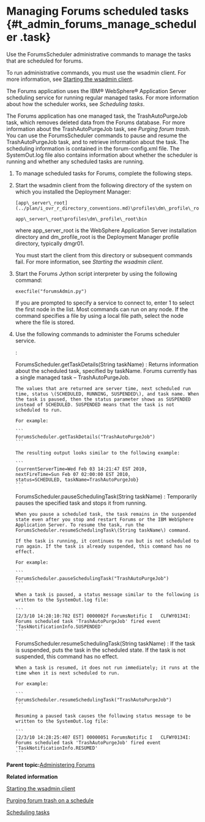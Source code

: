 # Managing Forums scheduled tasks {#t_admin_forums_manage_scheduler .task}

Use the ForumsScheduler administrative commands to manage the tasks that are scheduled for forums.

To run administrative commands, you must use the wsadmin client. For more information, see [Starting the wsadmin client](t_admin_wsadmin_starting.md).

The Forums application uses the IBM® WebSphere® Application Server scheduling service for running regular managed tasks. For more information about how the scheduler works, see *Scheduling tasks*.

The Forums application has one managed task, the TrashAutoPurgeJob task, which removes deleted data from the Forums database. For more information about the TrashAutoPurgeJob task, see *Purging forum trash*. You can use the ForumsScheduler commands to pause and resume the TrashAutoPurgeJob task, and to retrieve information about the task. The scheduling information is contained in the forum-config.xml file. The SystemOut.log file also contains information about whether the scheduler is running and whether any scheduled tasks are running.

1.  To manage scheduled tasks for Forums, complete the following steps.
2.  Start the wsadmin client from the following directory of the system on which you installed the Deployment Manager:

    ```
    [app\_server\_root](../plan/i_ovr_r_directory_conventions.md)\profiles\dm\_profile\_root\bin
    ```

    ```
    app\_server\_root\profiles\dm\_profile\_root\bin
    ```

    where app\_server\_root is the WebSphere Application Server installation directory and dm\_profile\_root is the Deployment Manager profile directory, typically dmgr01.

    You must start the client from this directory or subsequent commands fail. For more information, see *Starting the wsadmin client*.

3.  Start the Forums Jython script interpreter by using the following command:

    ```
    execfile("forumsAdmin.py")
    ```

    If you are prompted to specify a service to connect to, enter 1 to select the first node in the list. Most commands can run on any node. If the command specifies a file by using a local file path, select the node where the file is stored.

4.  Use the following commands to administer the Forums scheduler service.

    :

    ForumsScheduler.getTaskDetails\(String taskName\)
    :   Returns information about the scheduled task, specified by taskName. Forums currently has a single managed task – TrashAutoPurgeJob.

        The values that are returned are server time, next scheduled run time, status \(SCHEDULED, RUNNING, SUSPENDED\), and task name. When the task is paused, then the status parameter shows as SUSPENDED instead of SCHEDULED. SUSPENDED means that the task is not scheduled to run.

        For example:

        ```
        ForumsScheduler.getTaskDetails("TrashAutoPurgeJob")
        ```

        The resulting output looks similar to the following example:

        ```
        {currentServerTime=Wed Feb 03 14:21:47 EST 2010, 
        nextFireTime=Sun Feb 07 02:00:00 EST 2010, 
        status=SCHEDULED, taskName=TrashAutoPurgeJob}
        ```

    ForumsScheduler.pauseSchedulingTask\(String taskName\)
    :   Temporarily pauses the specified task and stops it from running.

        When you pause a scheduled task, the task remains in the suspended state even after you stop and restart Forums or the IBM WebSphere Application Server. To resume the task, run the ForumsScheduler.resumeSchedulingTask\(String taskName\) command.

        If the task is running, it continues to run but is not scheduled to run again. If the task is already suspended, this command has no effect.

        For example:

        ```
        ForumsScheduler.pauseSchedulingTask("TrashAutoPurgeJob")
        ```

        When a task is paused, a status message similar to the following is written to the SystemOut.log file:

        ```
        [2/3/10 14:28:10:782 EST] 0000002f ForumsNotific I   CLFWY0134I: Forums scheduled task 'TrashAutoPurgeJob' fired event 'TaskNotificationInfo.SUSPENDED'
        ```

    ForumsScheduler.resumeSchedulingTask\(String taskName\)
    :   If the task is suspended, puts the task in the scheduled state. If the task is not suspended, this command has no effect.

        When a task is resumed, it does not run immediately; it runs at the time when it is next scheduled to run.

        For example:

        ```
        ForumsScheduler.resumeSchedulingTask("TrashAutoPurgeJob")
        ```

        Resuming a paused task causes the following status message to be written to the SystemOut.log file:

        ```
        [2/3/10 14:28:25:407 EST] 00000051 ForumsNotific I   CLFWY0134I: Forums scheduled task 'TrashAutoPurgeJob' fired event 'TaskNotificationInfo.RESUMED'
        ```


**Parent topic:**[Administering Forums](../admin/c_admin_forums_overview.md)

**Related information**  


[Starting the wsadmin client](../admin/t_admin_wsadmin_starting.md)

[Purging forum trash on a schedule](../admin/t_admin_forums_purge_trash.md)

[Scheduling tasks](../admin/c_admin_common_was_scheduler.md)

